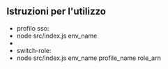 ## Istruzioni per l'utilizzo
- profilo sso: 
- node src/index.js env_name
-
- switch-role:
- node src/index.js env_name profile_name role_arn